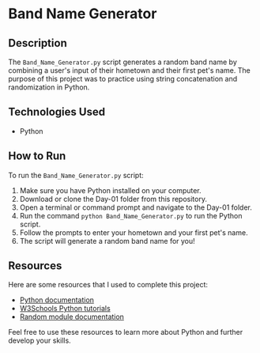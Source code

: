 
# Band Name Generator

## Description

The  `Band_Name_Generator.py`  script generates a random band name by combining a user's input of their hometown and their first pet's name. The purpose of this project was to practice using string concatenation and randomization in Python.

## Technologies Used

-   Python

## How to Run

To run the  `Band_Name_Generator.py`  script:

1.  Make sure you have Python installed on your computer.
2.  Download or clone the Day-01 folder from this repository.
3.  Open a terminal or  command prompt  and navigate to the Day-01 folder.
4.  Run the command  `python Band_Name_Generator.py`  to run the  Python script.
5.  Follow the prompts to enter your hometown and your first pet's name.
6.  The script will generate a random band name for you!

## Resources

Here are some resources that I used to complete this project:

-   [Python documentation](https://docs.python.org/3/)
-   [W3Schools Python tutorials](https://www.w3schools.com/python/)
-   [Random module documentation](https://docs.python.org/3/library/random.html)

Feel free to use these resources to learn more about  Python  and further develop your skills.